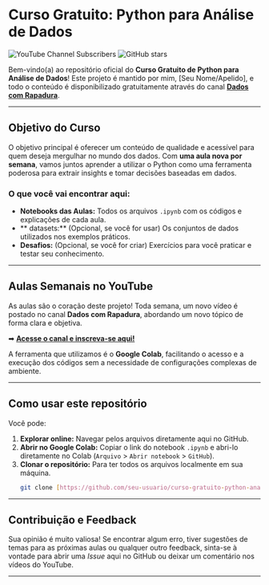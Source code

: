 # Curso Gratuito: Python para Análise de Dados

![YouTube Channel Subscribers](https://img.shields.io/youtube/channel/subscribers/UCHSPI3op_MlTPfauONxpZYw?style=social)
![GitHub stars](https://img.shields.io/github/stars/obrunojeronimo/curso-gratuito-python-analise-de-dados?style=social)

Bem-vindo(a) ao repositório oficial do **Curso Gratuito de Python para Análise de Dados**! Este projeto é mantido por mim, [Seu Nome/Apelido], e todo o conteúdo é disponibilizado gratuitamente através do canal [**Dados com Rapadura**](https://www.youtube.com/@dadoscomrapadura).

---

## Objetivo do Curso

O objetivo principal é oferecer um conteúdo de qualidade e acessível para quem deseja mergulhar no mundo dos dados. Com **uma aula nova por semana**, vamos juntos aprender a utilizar o Python como uma ferramenta poderosa para extrair insights e tomar decisões baseadas em dados.

### O que você vai encontrar aqui:

* **Notebooks das Aulas:** Todos os arquivos `.ipynb` com os códigos e explicações de cada aula.
* ** datasets:** (Opcional, se você for usar) Os conjuntos de dados utilizados nos exemplos práticos.
* **Desafios:** (Opcional, se você for criar) Exercícios para você praticar e testar seu conhecimento.

---

## Aulas Semanais no YouTube

As aulas são o coração deste projeto! Toda semana, um novo vídeo é postado no canal **Dados com Rapadura**, abordando um novo tópico de forma clara e objetiva.

➡ **[Acesse o canal e inscreva-se aqui!](https://www.youtube.com/@dadoscomrapadura)**

A ferramenta que utilizamos é o **Google Colab**, facilitando o acesso e a execução dos códigos sem a necessidade de configurações complexas de ambiente.

---

## Como usar este repositório

Você pode:

1.  **Explorar online:** Navegar pelos arquivos diretamente aqui no GitHub.
2.  **Abrir no Google Colab:** Copiar o link do notebook `.ipynb` e abri-lo diretamente no Colab (`Arquivo` > `Abrir notebook` > `GitHub`).
3.  **Clonar o repositório:** Para ter todos os arquivos localmente em sua máquina.
    ```bash
    git clone [https://github.com/seu-usuario/curso-gratuito-python-analise-de-dados.git](https://github.com/seu-usuario/curso-gratuito-python-analise-de-dados.git)
    ```

---

## Contribuição e Feedback

Sua opinião é muito valiosa! Se encontrar algum erro, tiver sugestões de temas para as próximas aulas ou qualquer outro feedback, sinta-se à vontade para abrir uma *Issue* aqui no GitHub ou deixar um comentário nos vídeos do YouTube.

---

